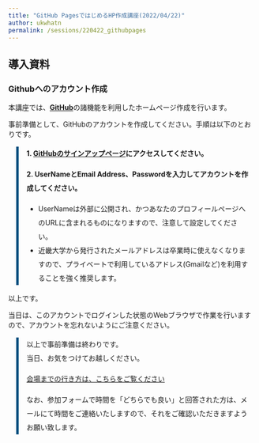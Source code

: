 ```yaml
---
title: "GitHub PagesではじめるHP作成講座(2022/04/22)"
author: ukwhatn 
permalink: /sessions/220422_githubpages
---
```


## 導入資料

### Githubへのアカウント作成

本講座では、<a href="https://github.co.jp/" style="font-weight:bold" target="_blank">GitHub</a>の諸機能を利用したホームページ作成を行います。

事前準備として、GitHubのアカウントを作成してください。手順は以下のとおりです。

<div style="margin: 1rem;padding-left:1rem;line-height: 2;border-left: solid 5px #004F7F;">
<span style="font-weight:bold">1. <a href="https://github.com/join" target="_blank">GitHubのサインアップページ</a>にアクセスしてください。</span>

<span style="font-weight:bold">2. UserNameとEmail Address、Passwordを入力してアカウントを作成してください。</span>
<ul>
<li>UserNameは外部に公開され、かつあなたのプロフィールページへのURLに含まれるものになりますので、注意して設定してください。</li>
<li>近畿大学から発行されたメールアドレスは卒業時に使えなくなりますので、プライベートで利用しているアドレス(Gmailなど)を利用することを強く推奨します。</li>
</ul>
</div>

以上です。

当日は、このアカウントでログインした状態のWebブラウザで作業を行いますので、アカウントを忘れないようにご注意ください。

<div style="margin: 1rem;padding-left:1rem;line-height: 2;border-left: solid 5px #004F7F;">
以上で事前準備は終わりです。<br>
当日、お気をつけてお越しください。<br>

[会場までの行き方は、こちらをご覧ください](/guide/route/3-401)

なお、参加フォームで時間を「どちらでも良い」と回答された方は、メールにて時間をご連絡いたしますので、それをご確認いただきますようお願い致します。
</div>

